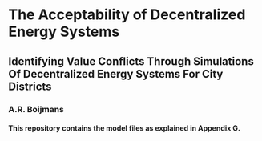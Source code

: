 # The Acceptability of Decentralized Energy Systems
## Identifying Value Conflicts Through Simulations Of Decentralized Energy Systems For City Districts

### A.R. Boijmans
#### This repository contains the model files as explained in Appendix G.
